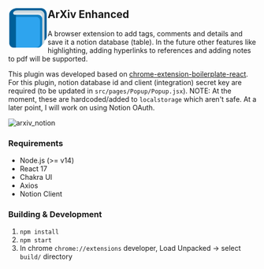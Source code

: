 <div class="container">
  <div class="row">
    <div class="col-sm">
        <img align="left" src="src/assets/img/icon.png" height=80/>
    </div>
    <div class="col">
      <h2 align="justify">
        ArXiv Enhanced
      </h2>
    </div>
  </div>
</div>

A browser extension to add tags, comments and details and save it a notion database (table). In the future other features like highlighting, adding hyperlinks to references and adding notes to pdf will be supported. 

This plugin was developed based on [chrome-extension-boilerplate-react](https://github.com/lxieyang/chrome-extension-boilerplate-react). For this plugin, notion database id and client (integration) secret key are required (to be updated in `src/pages/Popup/Popup.jsx`). NOTE: At the moment, these are hardcoded/added to `localstorage` which aren't safe. At a later point, I will work on using Notion OAuth.

![arxiv_notion](https://user-images.githubusercontent.com/6959308/143616792-af31f96f-d2e7-492e-9043-7373779c64e2.png)

### Requirements
- Node.js (>= v14)
- React 17
- Chakra UI
- Axios
- Notion Client

### Building & Development
1. `npm install`
2. `npm start`
3. In chrome `chrome://extensions` developer, Load Unpacked -> select `build/` directory
